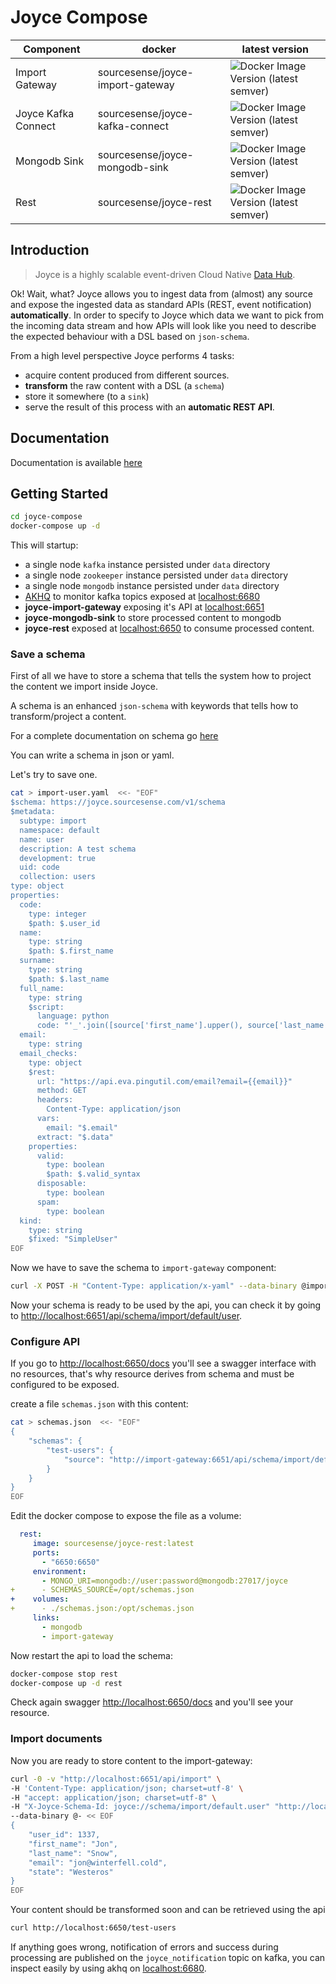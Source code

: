 # Joyce Compose

| Component          | docker                                         | latest version|
| --- | --- | --- |
| Import Gateway     | sourcesense/joyce-import-gateway | ![Docker Image Version (latest semver)](https://img.shields.io/docker/v/sourcesense/joyce-import-gateway) |
| Joyce Kafka Connect | sourcesense/joyce-kafka-connect | ![Docker Image Version (latest semver)](https://img.shields.io/docker/v/sourcesense/joyce-kafka-connect) |
| Mongodb Sink |  sourcesense/joyce-mongodb-sink | ![Docker Image Version (latest semver)](https://img.shields.io/docker/v/sourcesense/joyce-mongodb-sink) |
| Rest       | sourcesense/joyce-rest | ![Docker Image Version (latest semver)](https://img.shields.io/docker/v/sourcesense/joyce-rest) |
## Introduction

> 
> Joyce is a highly scalable event-driven Cloud Native [Data Hub](https://en.wikipedia.org/wiki/Data_hub).
> 

Ok! Wait, what? Joyce allows you to ingest data from (almost) any source and expose the ingested data as standard APIs (REST, event notification) **automatically**. In order to specify to Joyce which data we want to pick from the incoming data stream and how APIs will look like you need to describe the expected behaviour with a DSL based on `json-schema`.

From a high level perspective Joyce performs 4 tasks:

- acquire content produced from different sources.
- **transform** the raw content with a DSL (a `schema`)
- store it somewhere (to a `sink`)
- serve the result of this process with an **automatic REST API**.

## Documentation

Documentation is available [here](https://sourcesense.github.io/joyce-docs)

## Getting Started

```bash
cd joyce-compose
docker-compose up -d
```

This will startup:
  - a single node `kafka` instance persisted under `data` directory
  - a single node `zookeeper` instance persisted under `data` directory
  - a single node `mongodb` instance persisted under `data` directory
  - [AKHQ](https://akhq.io/) to monitor kafka topics exposed at [localhost:6680](http://localhost:6680)
  - **joyce-import-gateway** exposing it's API at [localhost:6651](http://localhost:6651/docs)
  - **joyce-mongodb-sink** to store processed content to mongodb
  - **joyce-rest** exposed at [localhost:6650](http://localhost:6650/docs) to consume processed content.

### Save a schema

First of all we have to store a schema that tells the system how to project the content we import inside Joyce.

A schema is an enhanced `json-schema` with keywords that tells how to transform/project a content.  

For a complete documentation on schema go [here](https://sourcesense.github.io/joyce-docs/docs/schema)

You can write a schema in json or yaml.

Let's try to save one.

```bash
cat > import-user.yaml  <<- "EOF"
$schema: https://joyce.sourcesense.com/v1/schema
$metadata:
  subtype: import
  namespace: default
  name: user
  description: A test schema
  development: true
  uid: code
  collection: users
type: object
properties:
  code:
    type: integer
    $path: $.user_id
  name:
    type: string
    $path: $.first_name
  surname:
    type: string
    $path: $.last_name
  full_name:
    type: string
    $script: 
      language: python
      code: "'_'.join([source['first_name'].upper(), source['last_name'].upper()])"
  email:
    type: string
  email_checks:
    type: object
    $rest:
      url: "https://api.eva.pingutil.com/email?email={{email}}"
      method: GET
      headers:
        Content-Type: application/json
      vars:
        email: "$.email"
      extract: "$.data"
    properties:
      valid:
        type: boolean
        $path: $.valid_syntax
      disposable:
        type: boolean
      spam:
        type: boolean
  kind:
    type: string
    $fixed: "SimpleUser"
EOF
```

Now we have to save the schema to `import-gateway` component:

```bash
curl -X POST -H "Content-Type: application/x-yaml" --data-binary @import-user.yaml http://localhost:6651/api/schema
```

Now your schema is ready to be used by the api, you can check it by going to [http://localhost:6651/api/schema/import/default/user](http://localhost:6651/api/schema/import/default/user).

### Configure API

If you go to [http://localhost:6650/docs](http://localhost:6650/docs) you'll see a swagger interface with no resources, that's why resource derives from schema and must be configured to be exposed.

create a file `schemas.json` with this content:
```bash
cat > schemas.json  <<- "EOF"
{   
    "schemas": {
        "test-users": {
            "source": "http://import-gateway:6651/api/schema/import/default/user"
        }
    }
}
EOF
```

Edit the docker compose to expose the file as a volume:

```yaml
  rest:
     image: sourcesense/joyce-rest:latest
     ports:
       - "6650:6650"
     environment:
       - MONGO_URI=mongodb://user:password@mongodb:27017/joyce
+      - SCHEMAS_SOURCE=/opt/schemas.json
+    volumes:
+      - ./schemas.json:/opt/schemas.json
     links:
       - mongodb
       - import-gateway
```

Now restart the api to load the schema:

```bash
docker-compose stop rest
docker-compose up -d rest
```

Check again swagger [http://localhost:6650/docs](http://localhost:6650/docs) and you'll see your resource.

### Import documents

Now you are ready to store content to the import-gateway:
```bash
curl -0 -v "http://localhost:6651/api/import" \
-H 'Content-Type: application/json; charset=utf-8' \
-H "accept: application/json; charset=utf-8" \
-H "X-Joyce-Schema-Id: joyce://schema/import/default.user" "http://localhost:6651/api/import" \
--data-binary @- << EOF
{
    "user_id": 1337,
    "first_name": "Jon",
    "last_name": "Snow",
    "email": "jon@winterfell.cold",
    "state": "Westeros"
}
EOF
```

Your content should be transformed soon and can be retrieved using the api
```bash
curl http://localhost:6650/test-users
```

If anything goes wrong, notification of errors and success during processing are published on the `joyce_notification` topic on kafka, you can inspect easily by using akhq on [localhost:6680](http://localhost:6680).
